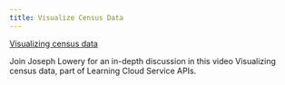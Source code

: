 ```yaml
---
title: Visualize Census Data
---
```


[Visualizing census data](https://www.lynda.com/API-tutorials/Visualizing-census-data/151707/167560-4.html)  
  
Join Joseph Lowery for an in-depth discussion in this video Visualizing census data, part of Learning Cloud Service APIs.